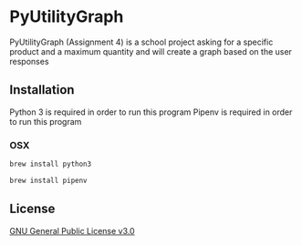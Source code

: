 # PyUtilityGraph

PyUtilityGraph (Assignment 4) is a school project asking for a specific product and a maximum quantity and will create a graph based on the user responses

## Installation

Python 3 is required in order to run this program
Pipenv is required in order to run this program

### OSX

```bash
brew install python3
```

```bash
brew install pipenv
```


## License

[GNU General Public License v3.0](https://www.gnu.org/licenses/gpl-3.0.en.html)